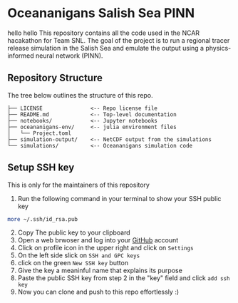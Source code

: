 # Oceananigans Salish Sea PINN
hello hello 
This repository contains all the code used in the NCAR hacakathon for Team SNL. The goal of the project is to run a regional tracer release simulation in the Salish Sea and emulate the output using a physics-informed neural network (PINN).

## Repository Structure

The tree below outlines the structure of this repo.

```
├── LICENSE               <-- Repo license file
├── README.md             <-- Top-level documentation
├── notebooks/            <-- Jupyter notebooks
├── oceananigans-env/     <-- julia environment files
│   └── Project.toml
├── simulation-output/    <-- NetCDF output from the simulations
└── simulations/          <-- Oceananigans simulation code 
```

## Setup SSH key
This is only for the maintainers of this repository

1.  Run the following command in your terminal to show your SSH public key

```bash
more ~/.ssh/id_rsa.pub
```

2. Copy The public key to your clipboard
3. Open a web brwoser and log into your [GitHub](https://github.com) account
4. Click on profile icon in the upper right and click on `Settings`
5. On the left side slick on `SSH and GPC keys`
6. click on the green `New SSH key` button
7. Give the key a meaninful name that explains its purpose
8. Paste the public SSH key from step 2  in the "key" field and click `add ssh key`
9. Now you can clone and push to this repo effortlessly :)
